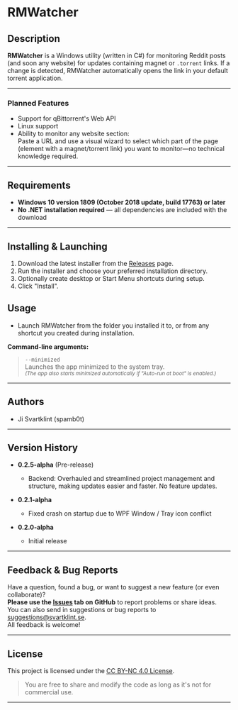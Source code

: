 # RMWatcher

## Description

**RMWatcher** is a Windows utility (written in C#) for monitoring Reddit posts (and soon any website) for updates containing magnet or `.torrent` links. If a change is detected, RMWatcher automatically opens the link in your default torrent application.

---

### Planned Features

- Support for qBittorrent's Web API
- Linux support
- Ability to monitor any website section:  
  Paste a URL and use a visual wizard to select which part of the page (element with a magnet/torrent link) you want to monitor—no technical knowledge required.

---

## Requirements

- **Windows 10 version 1809 (October 2018 update, build 17763) or later**
- **No .NET installation required** — all dependencies are included with the download

---

## Installing & Launching

1. Download the latest installer from the [Releases](../../releases) page.
2. Run the installer and choose your preferred installation directory.
3. Optionally create desktop or Start Menu shortcuts during setup.
4. Click "Install".

## Usage

- Launch RMWatcher from the folder you installed it to, or from any shortcut you created during installation.

**Command-line arguments:**
> `--minimized`  
> Launches the app minimized to the system tray.  
> <sub>*(The app also starts minimized automatically if "Auto-run at boot" is enabled.)*</sub>

---

## Authors

- Ji Svartklint (spamb0t)

---

## Version History

- **0.2.5-alpha** (Pre-release)
	- Backend: Overhauled and streamlined project management and structure, making updates easier and faster. No feature updates.

- **0.2.1-alpha**
	- Fixed crash on startup due to WPF Window / Tray icon conflict

- **0.2.0-alpha**  
    - Initial release

---

## Feedback & Bug Reports

Have a question, found a bug, or want to suggest a new feature (or even collaborate)?  
**Please use the [Issues](../../issues) tab on GitHub** to report problems or share ideas.  
You can also send in suggestions or bug reports to [suggestions@svartklint.se](mailto:suggestions@svartklint.se).  
All feedback is welcome!

---

## License

This project is licensed under the [CC BY-NC 4.0 License](https://creativecommons.org/licenses/by-nc/4.0/).

> You are free to share and modify the code as long as it's not for commercial use.

---
